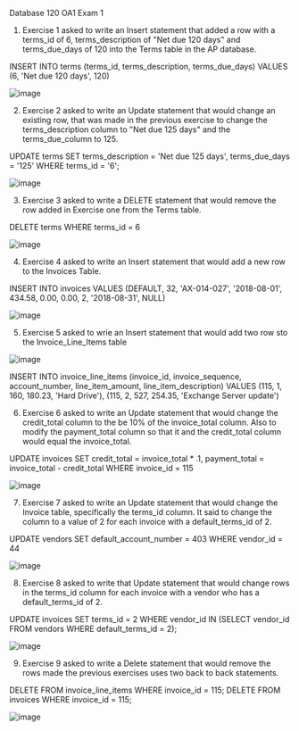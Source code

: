 Database 120 OA1 Exam 1 

1) Exercise 1 asked to write an Insert statement that added a row with a terms_id of 6, terms_description of "Net due 120 days" and terms_due_days of 120 into the Terms table in the AP database.

INSERT INTO terms (terms_id, terms_description, terms_due_days) 
VALUES (6, 'Net due 120 days', 120)

![image](https://user-images.githubusercontent.com/122292816/217953316-d580d450-bf10-4451-8b75-43796763aa45.png)

2) Exercise 2 asked to write an Update statement that would change an existing row, that was made in the previous exercise to change the terms_description column to "Net due 125 days" and the terms_due_column to 125.

UPDATE terms
SET terms_description = 'Net due 125 days', terms_due_days = '125'
WHERE terms_id = '6';

![image](https://user-images.githubusercontent.com/122292816/217953697-130a2876-ab96-4163-9166-d87f19c65d53.png)

3) Exercise 3 asked to write a DELETE statement that would remove the row added in Exercise one from the Terms table.

  DELETE terms
  WHERE terms_id = 6

 ![image](https://user-images.githubusercontent.com/122292816/217953969-f0aeaa87-7ff2-4fc9-a411-16d19be1df34.png)

4) Exercise 4 asked to write an Insert statement that would add a new row to the Invoices Table.

INSERT INTO invoices VALUES
	(DEFAULT, 32, 'AX-014-027', '2018-08-01', 434.58, 0.00, 0.00, 2, '2018-08-31', NULL)

![image](https://user-images.githubusercontent.com/122292816/217954161-058bc713-ef01-4cf1-b18f-4790d0e9f244.png)


5) Exercise 5 asked to wrie an Insert statement that would add two row sto the Invoice_Line_Items table

![image](https://user-images.githubusercontent.com/122292816/217954307-a75f4559-1fc6-4160-9ec4-597c9ae59118.png)

INSERT INTO invoice_line_items
	(invoice_id, invoice_sequence, account_number, line_item_amount, line_item_description)
VALUES
	(115, 1, 160, 180.23, 'Hard Drive'),
  (115, 2, 527, 254.35, 'Exchange Server update')

6) Exercise 6 asked to write an Update statement that would change the credit_total column to the be 10% of the invoice_total column. Also to modify the payment_total column so that it and the credit_total column would equal the invoice_total.

UPDATE invoices
SET credit_total = invoice_total * .1, payment_total = invoice_total - credit_total
WHERE invoice_id = 115

![image](https://user-images.githubusercontent.com/122292816/217954608-24cfbff9-48e0-4a68-bae2-8170104f3180.png)


7) Exercise 7 asked to write an Update statement that would change the Invoice table, specifically the terms_id column. It said to change the column to a value of 2 for each invoice with a default_terms_id of 2.

UPDATE vendors
SET default_account_number = 403
WHERE vendor_id = 44

![image](https://user-images.githubusercontent.com/122292816/217955591-caefc2f2-2fd3-4dbf-b33a-54b5427c2df3.png)

8) Exercise 8 asked to write that Update statement that would change rows in the terms_id column for each invoice with a vendor who has a default_terms_id of 2.

UPDATE invoices
SET terms_id = 2
WHERE vendor_id IN
  (SELECT vendor_id
  FROM vendors
  WHERE default_terms_id = 2);

![image](https://user-images.githubusercontent.com/122292816/217955820-4d69643f-04b5-4d09-8468-8e1d41277f37.png)

9) Exercise 9 asked to write a Delete statement that would remove the rows made the previous exercises uses two back to back statements.

DELETE FROM invoice_line_items
WHERE invoice_id = 115;
DELETE FROM invoices
WHERE invoice_id = 115;

![image](https://user-images.githubusercontent.com/122292816/217955947-e5eccfdb-a640-4e3f-89c5-b415f68e926e.png)
